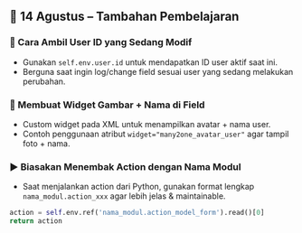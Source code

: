## 📅 14 Agustus – Tambahan Pembelajaran

### 👤 Cara Ambil User ID yang Sedang Modif

* Gunakan `self.env.user.id` untuk mendapatkan ID user aktif saat ini.
* Berguna saat ingin log/change field sesuai user yang sedang melakukan perubahan.

### 🧩 Membuat Widget Gambar + Nama di Field

* Custom widget pada XML untuk menampilkan avatar + nama user.
* Contoh penggunaan atribut `widget="many2one_avatar_user"` agar tampil foto + nama.

### ▶️ Biasakan Menembak Action dengan Nama Modul

* Saat menjalankan action dari Python, gunakan format lengkap `nama_modul.action_xxx` agar lebih jelas & maintainable.

```python
action = self.env.ref('nama_modul.action_model_form').read()[0]
return action
```
